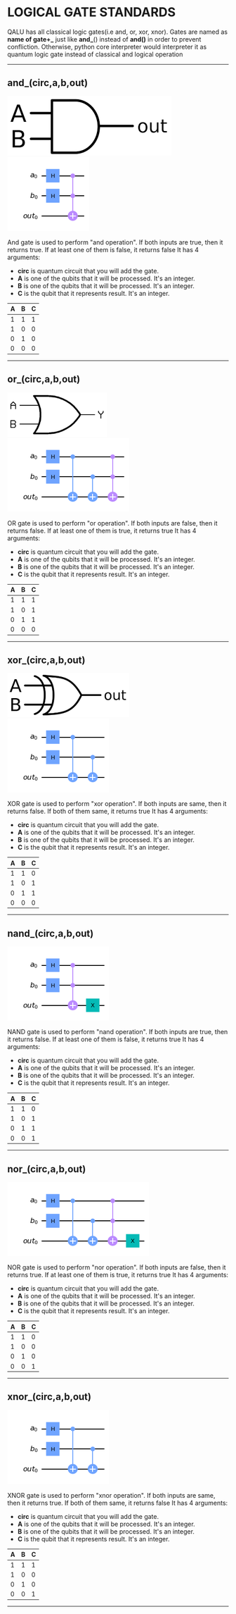 # LOGICAL GATE STANDARDS
   QALU has all classical logic gates(i.e and, or, xor, xnor). Gates are named as **name of gate+\_**  just like **and_**() instead of **and()** in order to prevent confliction. Otherwise, python core interpreter would interpreter it as quantum logic gate instead of classical and logical operation
***
## and_(circ,a,b,out)
![](src/and.png)
![](../src/and_s_.png)

   And gate is used to perform "and operation". If both inputs are true, then it returns true. If at least one of them is false, it returns false
   It has 4 arguments:
   * **circ** is quantum circuit that you will add the gate.
   * **A** is one of the qubits that it will be processed. It's an integer.
   * **B** is one of the qubits that it will be processed. It's an integer.
   * **C** is the qubit that it represents result. It's an integer.
  
   |A|B|C|
   |--|--|--|
   |1|1|1|
   |1|0|0|
   |0|1|0|
   |0|0|0|
   ***
 ## or_(circ,a,b,out)
 <img src="src/or.png" height="100"> <img src="../src/or_s_.png">

   OR gate is used to perform "or operation". If both inputs are false, then it returns false. If at least one of them is true, it returns true
   It has 4 arguments:
   * **circ** is quantum circuit that you will add the gate.
   * **A** is one of the qubits that it will be processed. It's an integer.
   * **B** is one of the qubits that it will be processed. It's an integer.
   * **C** is the qubit that it represents result. It's an integer.
  
   |A|B|C|
   |--|--|--|
   |1|1|1|
   |1|0|1|
   |0|1|1|
   |0|0|0|
   
   ***
## xor_(circ,a,b,out)
 <img src="src/xor.png" height="100"> <img src="../src/xor_s_.png">

   XOR gate is used to perform "xor operation". If both inputs are same, then it returns false. If both of them same, it returns true
   It has 4 arguments:
   * **circ** is quantum circuit that you will add the gate.
   * **A** is one of the qubits that it will be processed. It's an integer.
   * **B** is one of the qubits that it will be processed. It's an integer.
   * **C** is the qubit that it represents result. It's an integer.
  
   |A|B|C|
   |--|--|--|
   |1|1|0|
   |1|0|1|
   |0|1|1|
   |0|0|0|
   
   ***
## nand_(circ,a,b,out)
![](../src/nand_s_.png)

   NAND gate is used to perform "nand operation". If both inputs are true, then it returns false. If at least one of them is false, it returns true
   It has 4 arguments:
   * **circ** is quantum circuit that you will add the gate.
   * **A** is one of the qubits that it will be processed. It's an integer.
   * **B** is one of the qubits that it will be processed. It's an integer.
   * **C** is the qubit that it represents result. It's an integer.
  
   |A|B|C|
   |--|--|--|
   |1|1|0|
   |1|0|1|
   |0|1|1|
   |0|0|1|
   ***
 ## nor_(circ,a,b,out)
 <img src="../src/nor_s_.png">

   NOR gate is used to perform "nor operation". If both inputs are false, then it returns true. If at least one of them is true, it returns true
   It has 4 arguments:
   * **circ** is quantum circuit that you will add the gate.
   * **A** is one of the qubits that it will be processed. It's an integer.
   * **B** is one of the qubits that it will be processed. It's an integer.
   * **C** is the qubit that it represents result. It's an integer.
  
   |A|B|C|
   |--|--|--|
   |1|1|0|
   |1|0|0|
   |0|1|0|
   |0|0|1|
   
   ***
## xnor_(circ,a,b,out)
 <img src="../src/xor_s_.png">

   XNOR gate is used to perform "xnor operation". If both inputs are same, then it returns true. If both of them same, it returns false
   It has 4 arguments:
   * **circ** is quantum circuit that you will add the gate.
   * **A** is one of the qubits that it will be processed. It's an integer.
   * **B** is one of the qubits that it will be processed. It's an integer.
   * **C** is the qubit that it represents result. It's an integer.
  
   |A|B|C|
   |--|--|--|
   |1|1|1|
   |1|0|0|
   |0|1|0|
   |0|0|1|
   
   ***
